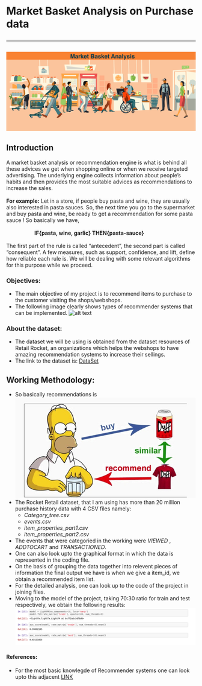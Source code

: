 # Market Basket Analysis on Purchase data <hr>

![alt text](https://github.com/ayushi911/Project-Market-Basket-Analysis/blob/master/Plots%26imgs/MBA_1.png)

## Introduction
A market basket analysis or recommendation engine is what is behind all these advices we get when shopping
online or when we receive targeted advertising. The underlying engine collects information about people’s habits
and then provides the most suitable advices as recommendations to increase the sales.\
<br>**For example:** Let in a store, if people buy pasta and wine, they are usually also interested in pasta sauces. So, the next
time you go to the supermarket and buy pasta and wine, be ready to get a recommendation for some pasta sauce !
So basically we have,<br><br> &nbsp;&nbsp;&nbsp;&nbsp;&nbsp;&nbsp;&nbsp;&nbsp;&nbsp;&nbsp;&nbsp;&nbsp;&nbsp;&nbsp;&nbsp;&nbsp;&nbsp;&nbsp; **IF{pasta, wine, garlic} THEN{pasta-sauce}** <br><br>
The first part of the rule is called “antecedent”, the second part is called “consequent”. A few measures, such as
support, confidence, and lift, define how reliable each rule is. We will be dealing with some relevant algorithms for this purpose while we proceed.

<!--![alt text](https://github.com/ayushi911/Project-Market-Basket-Analysis/blob/master/Plots%26imgs/MBA_2.png)-->

### Objectives: 
- The main objective of my project is to recommend items to purchase to the customer visiting the shops/webshops.
- The following image clearly shows types of recommender systems that can be implemented.
![alt text](https://miro.medium.com/max/1000/1*rCK9VjrPgpHUvSNYw7qcuQ@2x.png)

### About the dataset:
- The dataset we will be using is obtained from the dataset resources of Retail Rocket, an organizations which helps the webshops to have amazing recommendation systems to increase their sellings.
- The link to the dataset is: [DataSet](https://drive.google.com/file/d/1ul5Sm02wuzuK6DV1_jYSDJv5f-vbMhoo/view?usp=sharing) 

## Working Methodology:
- So basically recommendations is
![alt text](https://github.com/ayushi911/Project-Market-Basket-Analysis/blob/master/Plots%26imgs/RS.jpeg)
- The Rocket Retail dataset, that I am using has more than 20 million purchase history data with 4 CSV files namely:
  - *Category_tree.csv*
  - *events.csv*
  - *item_properties_part1.csv*
  - *item_properties_part2.csv*
- The events that were categoried in the working were *VIEWED* , *ADDTOCART* and *TRANSACTIONED*.
- One can also look upto the graphical format in which the data is represented in the coding file.
- On the basis of grouping the data together into relevent pieces of information the final output we have is when we give a item_id, we obtain a recommended item list.
- For the detailed analysis, one can look up to the code of the project in joining files.
- Moving to the model of the project, taking 70:30 ratio for train and test respectively, we obtain the following results:
![alt text](https://github.com/ayushi911/Project-Market-Basket-Analysis/blob/master/Plots%26imgs/model.png)

#### References:
- For the most basic knowlegde of Recommender systems one can look upto this adjacent [LINK](https://towardsdatascience.com/introduction-to-recommender-systems-6c66cf15ada)
